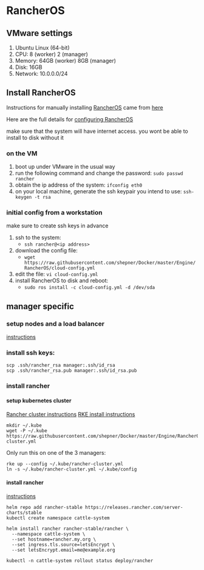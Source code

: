 # RancherOS

## VMware settings

1.  Ubuntu Linux (64-bit)
2.  CPU: 8 (worker) 2 (manager)
3.  Memory:   64GB (worker) 8GB (manager)
4.  Disk:  16GB
5.  Network: 10.0.0.0/24

## Install RancherOS

Instructions for manually installing [RancherOS](https://rancher.com/rancher-os/) came from [here](https://sdbrett.com/BrettsITBlog/2017/01/rancheros-installing-to-hard-disk/)

Here are the full details for [configuring RancherOS](https://rancher.com/docs/os/configuration/)

make sure that the system will have internet access.  you wont be able to install to disk without it

### on the VM

1.  boot up under VMware in the usual way
2.  run the following command and change the password:  ```sudo passwd rancher```
3.  obtain the ip address of the system:  ```ifconfig eth0```
4.  on your local machine, generate the ssh keypair you intend to use:  ```ssh-keygen -t rsa```

### initial config from a workstation

make sure to create ssh keys in advance

1.  ssh to the system:
    - ```ssh rancher@<ip address>```
2.  download the config file:
    - ```wget https://raw.githubusercontent.com/shepner/Docker/master/Engine/RancherOS/cloud-config.yml```
3.  edit the file:  ```vi cloud-config.yml```
4.  install RancherOS to disk and reboot:
    - ```sudo ros install -c cloud-config.yml -d /dev/sda```

## manager specific

### setup nodes and a load balancer

[instructions](https://rancher.com/docs/rancher/v2.x/en/installation/k8s-install/create-nodes-lb/)

### install ssh keys:

```
scp .ssh/rancher_rsa manager:.ssh/id_rsa
scp .ssh/rancher_rsa.pub manager:.ssh/id_rsa.pub
```

### install rancher

#### setup kubernetes cluster

[Rancher cluster instructions](https://rancher.com/docs/rancher/v2.x/en/installation/k8s-install/kubernetes-rke/)
[RKE install instructions](https://rancher.com/docs/rke/latest/en/installation/)


```
mkdir ~/.kube
wget -P ~/.kube https://raw.githubusercontent.com/shepner/Docker/master/Engine/RancherOS/rancher-cluster.yml
```

Only run this on one of the 3 managers:

```
rke up --config ~/.kube/rancher-cluster.yml
ln -s ~/.kube/rancher-cluster.yml ~/.kube/config
```

#### install rancher 

[instructions](https://rancher.com/docs/rancher/v2.x/en/installation/k8s-install/helm-rancher/)

```
helm repo add rancher-stable https://releases.rancher.com/server-charts/stable
kubectl create namespace cattle-system

helm install rancher rancher-stable/rancher \
  --namespace cattle-system \
  --set hostname=rancher.my.org \
  --set ingress.tls.source=letsEncrypt \
  --set letsEncrypt.email=me@example.org
  
kubectl -n cattle-system rollout status deploy/rancher
```
